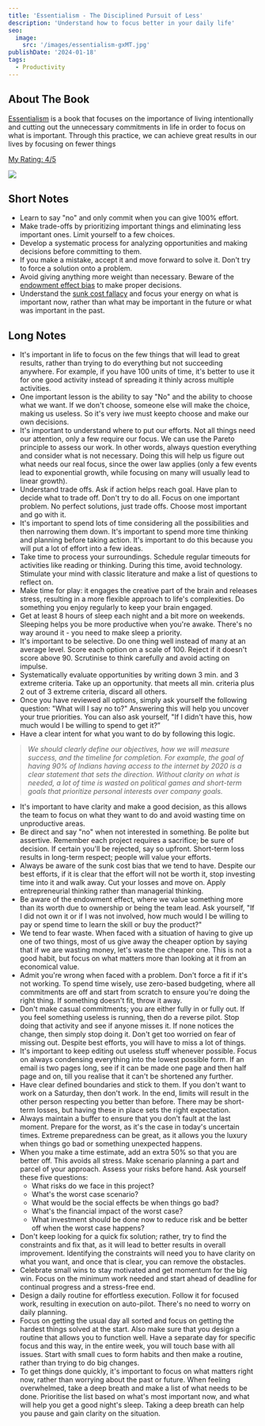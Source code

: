 ```yaml
---
title: 'Essentialism - The Disciplined Pursuit of Less'
description: 'Understand how to focus better in your daily life'
seo:
  image:
    src: '/images/essentialism-gxMT.jpg'
publishDate: '2024-01-18'
tags:
  - Productivity
---
```


## About The Book

[Essentialism](https://amzn.to/4ce7kRU) is a book that focuses on the importance of living intentionally and cutting out the unnecessary commitments in life in order to focus on what is important. Through this practice, we can achieve great results in our lives by focusing on fewer things

[My Rating: 4/5](https://amzn.to/3fpkhzj**)

![](/images/essentialism-U1Nz.jpg)

## Short Notes

- Learn to say "no" and only commit when you can give 100% effort.
- Make trade-offs by prioritizing important things and eliminating less important ones. Limit yourself to a few choices.
- Develop a systematic process for analyzing opportunities and making decisions before committing to them.
- If you make a mistake, accept it and move forward to solve it. Don't try to force a solution onto a problem.
- Avoid giving anything more weight than necessary. Beware of the [endowment effect bias](https://thedecisionlab.com/biases/endowment-effect) to make proper decisions.
- Understand the [sunk cost fallacy](https://thedecisionlab.com/biases/the-sunk-cost-fallacy) and focus your energy on what is important now, rather than what may be important in the future or what was important in the past.

## Long Notes

- It's important in life to focus on the few things that will lead to great results, rather than trying to do everything but not succeeding anywhere. For example, if you have 100 units of time, it's better to use it for one good activity instead of spreading it thinly across multiple activities.
- One important lesson is the ability to say "No" and the ability to choose what we want. If we don't choose, someone else will make the choice, making us useless. So it's very iwe must keepto choose and make our own decisions.
- It's important to understand where to put our efforts. Not all things need our attention, only a few require our focus. We can use the Pareto principle to assess our work. In other words, always question everything and consider what is not necessary. Doing this will help us figure out what needs our real focus, since the ower law applies (only a few events lead to exponential growth, while focusing on many will usually lead to linear growth).
- Understand trade offs. Ask if action helps reach goal. Have plan to decide what to trade off. Don't try to do all. Focus on one important problem. No perfect solutions, just trade offs. Choose most important and go with it.
- It's important to spend lots of time considering all the possibilities and then narrowing them down. It's important to spend more time thinking and planning before taking action. It's important to do this because you will put a lot of effort into a few ideas.
- Take time to process your surroundings. Schedule regular timeouts for activities like reading or thinking. During this time, avoid technology. Stimulate your mind with classic literature and make a list of questions to reflect on.
- Make time for play: it engages the creative part of the brain and releases stress, resulting in a more flexible approach to life's complexities. Do something you enjoy regularly to keep your brain engaged.
- Get at least 8 hours of sleep each night and a bit more on weekends. Sleeping helps you be more productive when you're awake. There's no way around it - you need to make sleep a priority.
- It's important to be selective. Do one thing well instead of many at an average level. Score each option on a scale of 100. Reject if it doesn't score above 90. Scrutinise to think carefully and avoid acting on impulse.
- Systematically evaluate opportunities by writing down 3 min. and 3 extreme criteria. Take up an opportunity. that meets all min. criteria plus 2 out of 3 extreme criteria, discard all others.
- Once you have reviewed all options, simply ask yourself the following question: "What will I say no to?" Answering this will help you uncover your true priorities. You can also ask yourself, "If I didn't have this, how much would I be willing to spend to get it?”
- Have a clear intent for what you want to do by following this logic.

> _We should clearly define our objectives, how we will measure success, and the timeline for completion. For example, the goal of having 90% of Indians having access to the internet by 2020 is a clear statement that sets the direction. Without clarity on what is needed, a lot of time is wasted on political games and short-term goals that prioritize personal interests over company goals._

- It's important to have clarity and make a good decision, as this allows the team to focus on what they want to do and avoid wasting time on unproductive areas.
- Be direct and say "no" when not interested in something. Be polite but assertive. Remember each project requires a sacrifice; be sure of decision. If certain you'll be rejected, say so upfront. Short-term loss results in long-term respect; people will value your efforts.
- Always be aware of the sunk cost bias that we tend to have. Despite our best efforts, if it is clear that the effort will not be worth it, stop investing time into it and walk away. Cut your losses and move on. Apply entrepreneurial thinking rather than managerial thinking.
- Be aware of the endowment effect, where we value something more than its worth due to ownership or being the team lead. Ask yourself, "If I did not own it or if I was not involved, how much would I be willing to pay or spend time to learn the skill or buy the product?"
- We tend to fear waste. When faced with a situation of having to give up one of two things, most of us give away the cheaper option by saying that if we are wasting money, let's waste the cheaper one. This is not a good habit, but focus on what matters more than looking at it from an economical value.
- Admit you're wrong when faced with a problem. Don't force a fit if it's not working. To spend time wisely, use zero-based budgeting, where all commitments are off and start from scratch to ensure you're doing the right thing. If something doesn't fit, throw it away.
- Don't make casual commitments; you are either fully in or fully out. If you feel something useless is running, then do a reverse pilot. Stop doing that activity and see if anyone misses it. If none notices the change, then simply stop doing it. Don't get too worried on fear of missing out. Despite best efforts, you will have to miss a lot of things.
- It's important to keep editing out useless stuff whenever possible. Focus on always condensing everything into the lowest possible form. If an email is two pages long, see if it can be made one page and then half page and on, till you realise that it can't be shortened any further.
- Have clear defined boundaries and stick to them. If you don't want to work on a Saturday, then don't work. In the end, limits will result in the other person respecting you better than before. There may be short-term losses, but having these in place sets the right expectation.
- Always maintain a buffer to ensure that you don't fault at the last moment. Prepare for the worst, as it's the case in today's uncertain times. Extreme preparedness can be great, as it allows you the luxury when things go bad or something unexpected happens.
- When you make a time estimate, add an extra 50% so that you are better off. This avoids all stress. Make scenario planning a part and parcel of your approach. Assess your risks before hand. Ask yourself these five questions:
  - What risks do we face in this project?
  - What's the worst case scenario?
  - What would be the social effects be when things go bad?
  - What's the financial impact of the worst case?
  - What investment should be done now to reduce risk and be better off when the worst case happens?
- Don't keep looking for a quick fix solution; rather, try to find the constraints and fix that, as it will lead to better results in overall improvement. Identifying the constraints will need you to have clarity on what you want, and once that is clear, you can remove the obstacles.
- Celebrate small wins to stay motivated and get momentum for the big win. Focus on the minimum work needed and start ahead of deadline for continual progress and a stress-free end.
- Design a daily routine for effortless execution. Follow it for focused work, resulting in execution on auto-pilot. There's no need to worry on daily planning.
- Focus on getting the usual day all sorted and focus on getting the hardest things solved at the start. Also make sure that you design a routine that allows you to function well. Have a separate day for specific focus and this way, in the entire week, you will touch base with all issues. Start with small cues to form habits and then make a routine, rather than trying to do big changes.
- To get things done quickly, it's important to focus on what matters right now, rather than worrying about the past or future. When feeling overwhelmed, take a deep breath and make a list of what needs to be done. Prioritise the list based on what's most important now, and what will help you get a good night's sleep. Taking a deep breath can help you pause and gain clarity on the situation.

